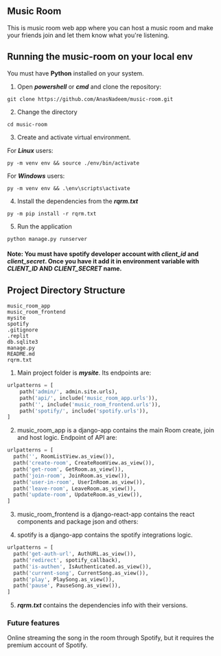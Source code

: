 ## Music Room 
This is music room web app where you can host a music room and make your friends join and let them know what you're listening.

## Running the music-room on your local env

You must have **Python** installed on your system.

1. Open **_powershell_** or **_cmd_** and clone the repository:

  ```
  git clone https://github.com/AnasNadeem/music-room.git
  ```

2. Change the directory 
  ```
  cd music-room
  ```

3. Create and activate virtual environment.

  For **_Linux_** users:

  ```
  py -m venv env && source ./env/bin/activate
  ```
   
  For **_Windows_** users:
  
  ```
  py -m venv env && .\env\scripts\activate
  ```

4. Install the dependencies from the **_rqrm.txt_**

  ```
  py -m pip install -r rqrm.txt
  ```

5. Run the application

  ```
  python manage.py runserver
  ```

#### Note: You must have spotify developer account with *client_id* and *client_secret*. Once you have it add it in environment variable with *CLIENT_ID* AND *CLIENT_SECRET* name.

## Project Directory Structure

```
music_room_app
music_room_frontend
mysite
spotify
.gitignore
.replit
db.sqlite3
manage.py
README.md
rqrm.txt
```

1. Main project folder is **_mysite_**. Its endpoints are:

```python 
urlpatterns = [
    path('admin/', admin.site.urls),
    path('api/', include('music_room_app.urls')),
    path('', include('music_room_frontend.urls')),
    path('spotify/', include('spotify.urls')),
]
```

2. music_room_app is a django-app contains the main Room create, join and host logic. Endpoint of API are:

```python
urlpatterns = [
  path('', RoomListView.as_view()),
  path('create-room', CreateRoomView.as_view()),
  path('get-room', GetRoom.as_view()),
  path('join-room', JoinRoom.as_view()),
  path('user-in-room', UserInRoom.as_view()),
  path('leave-room', LeaveRoom.as_view()),
  path('update-room', UpdateRoom.as_view()),
]
```

3. music_room_frontend is a django-react-app contains the react components and package json and others:

4. spotify is a django-app contains the spotify integrations logic.

```python
urlpatterns = [
  path('get-auth-url', AuthURL.as_view()),
  path('redirect', spotify_callback),
  path('is-authen', IsAuthenticated.as_view()),
  path('current-song', CurrentSong.as_view()),
  path('play', PlaySong.as_view()),
  path('pause', PauseSong.as_view()),
]
```

5. **_rqrm.txt_** contains the dependencies info with their versions.


### Future features

Online streaming the song in the room through Spotify, but it requires the premium account of Spotify.
